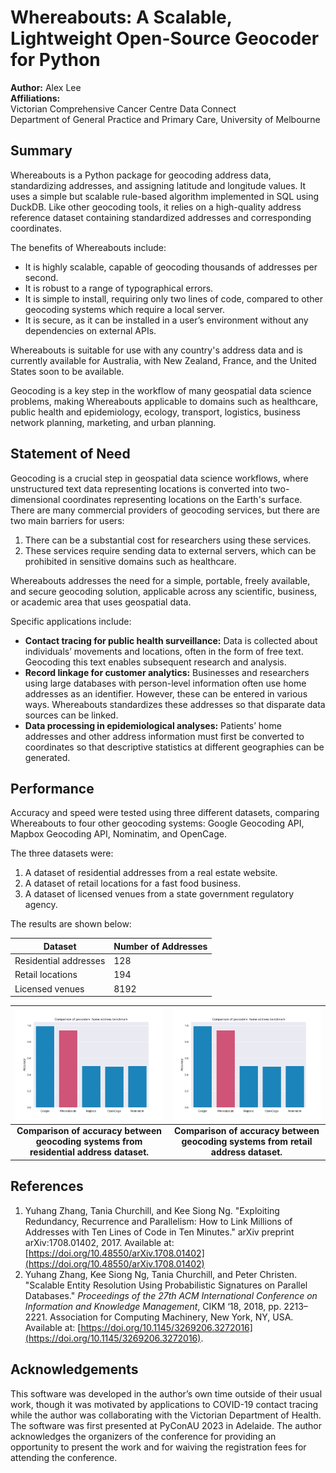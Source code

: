 
# Whereabouts: A Scalable, Lightweight Open-Source Geocoder for Python

**Author:** Alex Lee  
**Affiliations:**  
Victorian Comprehensive Cancer Centre Data Connect  
Department of General Practice and Primary Care, University of Melbourne  

## Summary

Whereabouts is a Python package for geocoding address data, standardizing addresses, and assigning latitude and longitude values. It uses a simple but scalable rule-based algorithm implemented in SQL using DuckDB. Like other geocoding tools, it relies on a high-quality address reference dataset containing standardized addresses and corresponding coordinates.

The benefits of Whereabouts include:
- It is highly scalable, capable of geocoding thousands of addresses per second.
- It is robust to a range of typographical errors.
- It is simple to install, requiring only two lines of code, compared to other geocoding systems which require a local server.
- It is secure, as it can be installed in a user’s environment without any dependencies on external APIs.

Whereabouts is suitable for use with any country's address data and is currently available for Australia, with New Zealand, France, and the United States soon to be available.

Geocoding is a key step in the workflow of many geospatial data science problems, making Whereabouts applicable to domains such as healthcare, public health and epidemiology, ecology, transport, logistics, business network planning, marketing, and urban planning.

## Statement of Need

Geocoding is a crucial step in geospatial data science workflows, where unstructured text data representing locations is converted into two-dimensional coordinates representing locations on the Earth's surface. There are many commercial providers of geocoding services, but there are two main barriers for users:
1. There can be a substantial cost for researchers using these services.
2. These services require sending data to external servers, which can be prohibited in sensitive domains such as healthcare.

Whereabouts addresses the need for a simple, portable, freely available, and secure geocoding solution, applicable across any scientific, business, or academic area that uses geospatial data.

Specific applications include:
- **Contact tracing for public health surveillance:** Data is collected about individuals’ movements and locations, often in the form of free text. Geocoding this text enables subsequent research and analysis.
- **Record linkage for customer analytics:** Businesses and researchers using large databases with person-level information often use home addresses as an identifier. However, these can be entered in various ways. Whereabouts standardizes these addresses so that disparate data sources can be linked.
- **Data processing in epidemiological analyses:** Patients’ home addresses and other address information must first be converted to coordinates so that descriptive statistics at different geographies can be generated.

## Performance

Accuracy and speed were tested using three different datasets, comparing Whereabouts to four other geocoding systems: Google Geocoding API, Mapbox Geocoding API, Nominatim, and OpenCage.

The three datasets were:
1. A dataset of residential addresses from a real estate website.
2. A dataset of retail locations for a fast food business.
3. A dataset of licensed venues from a state government regulatory agency.

The results are shown below:

| Dataset              | Number of Addresses |
|----------------------|---------------------|
| Residential addresses| 128                 |
| Retail locations     | 194                 |
| Licensed venues      | 8192                |

| ![Figure 1](geocoder_comparison1.png) | ![Figure 2](geocoder_comparison1.png) |
|:--------------------------------:|:--------------------------------:|
| **Comparison of accuracy between geocoding systems from residential address dataset.** | **Comparison of accuracy between geocoding systems from retail address dataset.** |

## References

1. Yuhang Zhang, Tania Churchill, and Kee Siong Ng. "Exploiting Redundancy, Recurrence and Parallelism: How to Link Millions of Addresses with Ten Lines of Code in Ten Minutes." arXiv preprint arXiv:1708.01402, 2017. Available at: [https://doi.org/10.48550/arXiv.1708.01402](https://doi.org/10.48550/arXiv.1708.01402)
2. Yuhang Zhang, Kee Siong Ng, Tania Churchill, and Peter Christen. "Scalable Entity Resolution Using Probabilistic Signatures on Parallel Databases." *Proceedings of the 27th ACM International Conference on Information and Knowledge Management*, CIKM ‘18, 2018, pp. 2213–2221. Association for Computing Machinery, New York, NY, USA. Available at: [https://doi.org/10.1145/3269206.3272016](https://doi.org/10.1145/3269206.3272016).

## Acknowledgements

This software was developed in the author’s own time outside of their usual work, though it was motivated by applications to COVID-19 contact tracing while the author was collaborating with the Victorian Department of Health. The software was first presented at PyConAU 2023 in Adelaide. The author acknowledges the organizers of the conference for providing an opportunity to present the work and for waiving the registration fees for attending the conference.
